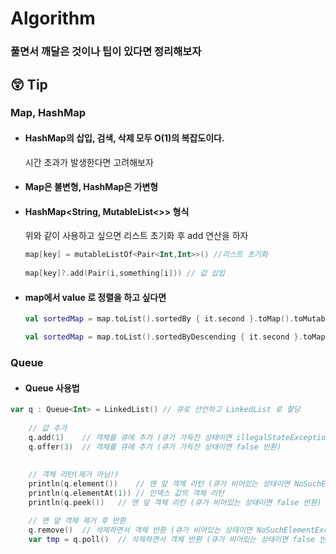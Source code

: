 # Algorithm
### 풀면서 깨달은 것이나 팁이 있다면 정리해보자

## 😲 Tip

### Map, HashMap
- #### HashMap의 삽입, 검색, 삭제 모두 O(1)의 복잡도이다.
  시간 초과가 발생한다면 고려해보자
  
- #### Map은 불변형, HashMap은 가변형
  
- #### HashMap<String, MutableList<>> 형식
   위와 같이 사용하고 싶으면 리스트 초기화 후 add 연산을 하자
   ```kotlin
   map[key] = mutableListOf<Pair<Int,Int>>() //리스트 초기화
            
   map[key]?.add(Pair(i,something[i])) // 값 삽입
  ```

- #### map에서 value 로 정렬을 하고 싶다면 
  ```kotlin
  val sortedMap = map.toList().sortedBy { it.second }.toMap().toMutableMap()
  
  val sortedMap = map.toList().sortedByDescending { it.second }.toMap().toMutableMap()
  ```

### Queue

- #### Queue 사용법
```kotlin
var q : Queue<Int> = LinkedList() // 큐로 선언하고 LinkedList 로 할당
    
    // 값 추가
    q.add(1)    // 객체를 큐에 추가 (큐가 가득찬 상태이면 illegalStateException 발생)
    q.offer(3)  // 객체를 큐에 추가 (큐가 가득찬 상태이면 false 반환)
    
    
    // 객체 리턴(제거 아님!)
    println(q.element())    // 맨 앞 객체 리턴 (큐가 비어있는 상태이면 NoSuchElementException 발생)
    println(q.elementAt(1)) // 인덱스 값의 객체 리턴
    println(q.peek())   // 맨 앞 객체 리턴 (큐가 비어있는 상태이면 false 반환)

    // 맨 앞 객체 제거 후 반환
    q.remove()  // 삭제하면서 객체 반환 (큐가 비어있는 상태이면 NoSuchElementException 발생)
    var tmp = q.poll()  // 삭제하면서 객체 반환 (큐가 비어있는 상태이면 false 반환)
```
